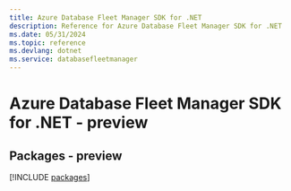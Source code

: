 ```yaml
---
title: Azure Database Fleet Manager SDK for .NET
description: Reference for Azure Database Fleet Manager SDK for .NET
ms.date: 05/31/2024
ms.topic: reference
ms.devlang: dotnet
ms.service: databasefleetmanager
---
```

# Azure Database Fleet Manager SDK for .NET - preview
## Packages - preview
[!INCLUDE [packages](database-fleet-manager-index.md)]